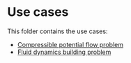 # Use cases

This folder contains the use cases:

- [Compressible potential flow problem](multilevel_monte_carlo/use_cases/compressible_potential_flow/README.md)
- [Fluid dynamics building problem](multilevel_monte_carlo/use_cases/fluid_dynamics_building)
